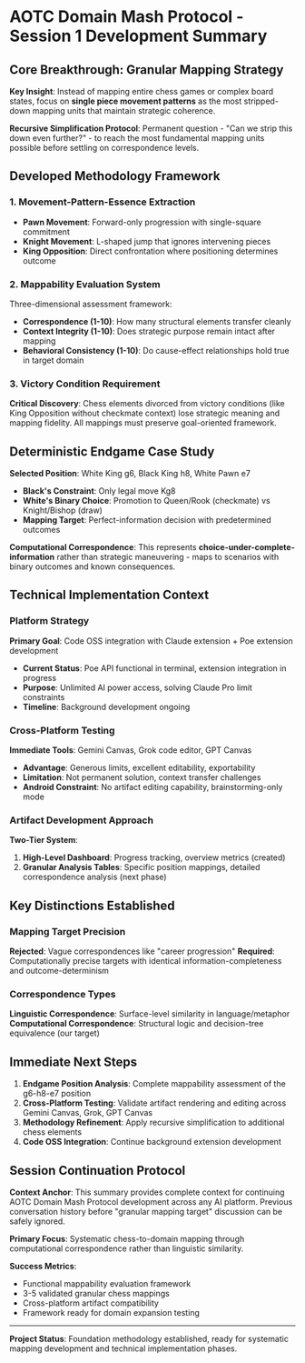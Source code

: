 # AOTC Domain Mash Protocol - Session 1 Development Summary

## Core Breakthrough: Granular Mapping Strategy

**Key Insight**: Instead of mapping entire chess games or complex board states, focus on **single piece movement patterns** as the most stripped-down mapping units that maintain strategic coherence.

**Recursive Simplification Protocol**: Permanent question - "Can we strip this down even further?" - to reach the most fundamental mapping units possible before settling on correspondence levels.

## Developed Methodology Framework

### 1. **Movement-Pattern-Essence Extraction**
- **Pawn Movement**: Forward-only progression with single-square commitment
- **Knight Movement**: L-shaped jump that ignores intervening pieces  
- **King Opposition**: Direct confrontation where positioning determines outcome

### 2. **Mappability Evaluation System**
Three-dimensional assessment framework:
- **Correspondence (1-10)**: How many structural elements transfer cleanly
- **Context Integrity (1-10)**: Does strategic purpose remain intact after mapping
- **Behavioral Consistency (1-10)**: Do cause-effect relationships hold true in target domain

### 3. **Victory Condition Requirement**
**Critical Discovery**: Chess elements divorced from victory conditions (like King Opposition without checkmate context) lose strategic meaning and mapping fidelity. All mappings must preserve goal-oriented framework.

## Deterministic Endgame Case Study

**Selected Position**: White King g6, Black King h8, White Pawn e7
- **Black's Constraint**: Only legal move Kg8
- **White's Binary Choice**: Promotion to Queen/Rook (checkmate) vs Knight/Bishop (draw)
- **Mapping Target**: Perfect-information decision with predetermined outcomes

**Computational Correspondence**: This represents **choice-under-complete-information** rather than strategic maneuvering - maps to scenarios with binary outcomes and known consequences.

## Technical Implementation Context

### Platform Strategy
**Primary Goal**: Code OSS integration with Claude extension + Poe extension development
- **Current Status**: Poe API functional in terminal, extension integration in progress
- **Purpose**: Unlimited AI power access, solving Claude Pro limit constraints
- **Timeline**: Background development ongoing

### Cross-Platform Testing
**Immediate Tools**: Gemini Canvas, Grok code editor, GPT Canvas
- **Advantage**: Generous limits, excellent editability, exportability
- **Limitation**: Not permanent solution, context transfer challenges
- **Android Constraint**: No artifact editing capability, brainstorming-only mode

### Artifact Development Approach
**Two-Tier System**:
1. **High-Level Dashboard**: Progress tracking, overview metrics (created)
2. **Granular Analysis Tables**: Specific position mappings, detailed correspondence analysis (next phase)

## Key Distinctions Established

### Mapping Target Precision
**Rejected**: Vague correspondences like "career progression" 
**Required**: Computationally precise targets with identical information-completeness and outcome-determinism

### Correspondence Types
**Linguistic Correspondence**: Surface-level similarity in language/metaphor
**Computational Correspondence**: Structural logic and decision-tree equivalence (our target)

## Immediate Next Steps

1. **Endgame Position Analysis**: Complete mappability assessment of the g6-h8-e7 position
2. **Cross-Platform Testing**: Validate artifact rendering and editing across Gemini Canvas, Grok, GPT Canvas
3. **Methodology Refinement**: Apply recursive simplification to additional chess elements
4. **Code OSS Integration**: Continue background extension development

## Session Continuation Protocol

**Context Anchor**: This summary provides complete context for continuing AOTC Domain Mash Protocol development across any AI platform. Previous conversation history before "granular mapping target" discussion can be safely ignored.

**Primary Focus**: Systematic chess-to-domain mapping through computational correspondence rather than linguistic similarity.

**Success Metrics**: 
- Functional mappability evaluation framework
- 3-5 validated granular chess mappings
- Cross-platform artifact compatibility
- Framework ready for domain expansion testing

---

**Project Status**: Foundation methodology established, ready for systematic mapping development and technical implementation phases.
